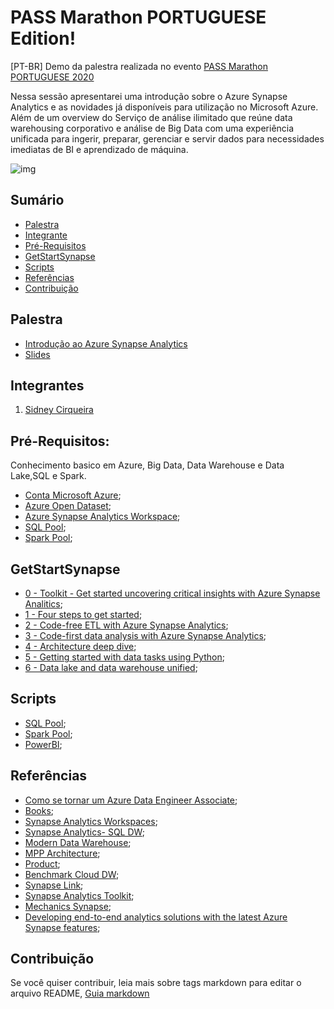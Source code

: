 # PASS Marathon PORTUGUESE Edition!
[PT-BR] Demo da palestra realizada no evento [PASS Marathon PORTUGUESE 2020](https://www.pass.org/marathon/2020/portuguese/About.aspx)

Nessa sessão apresentarei uma introdução sobre o Azure Synapse Analytics e as novidades já disponíveis para utilização no Microsoft Azure. Além de um overview do Serviço de análise ilimitado que reúne data warehousing corporativo e análise de Big Data com uma experiência unificada para ingerir, preparar, gerenciar e servir dados para necessidades imediatas de BI e aprendizado de máquina.

![img](https://github.com/sidneyocirqueira/azure-synapse-analytics/blob/master/Files/Banner.png)
## Sumário
* [Palestra](#palestra)
* [Integrante](#integrantes)
* [Pré-Requisitos](#prerequisitos)
* [GetStartSynapse](#getstartsynapse)
* [Scripts](#scripts)
* [Referências](#referencias)
* [Contribuição](#contribuicao)

## Palestra
* [Introdução ao Azure Synapse Analytics](https://www.pass.org/marathon/2020/portuguese/Sessions/Details.aspx?sid=105737)
* [Slides](https://speakerdeck.com/sidneyocirqueira)

## Integrantes
1. [Sidney Cirqueira](https://www.linkedin.com/in/sidneyoliveiracirqueira/)

## Pré-Requisitos:
Conhecimento basico em Azure, Big Data, Data Warehouse e Data Lake,SQL e Spark.
* [Conta Microsoft Azure](https://azure.microsoft.com/en-us/free/); 
* [Azure Open Dataset](https://azure.microsoft.com/en-us/services/open-datasets/);
* [Azure Synapse Analytics Workspace](https://docs.microsoft.com/en-us/azure/synapse-analytics/quickstart-create-workspace);
* [SQL Pool](https://docs.microsoft.com/en-us/azure/synapse-analytics/quickstart-create-sql-pool-portal); 
* [Spark Pool](https://docs.microsoft.com/en-us/azure/synapse-analytics/quickstart-create-apache-spark-pool-portal);


## GetStartSynapse
* [0 - Toolkit - Get started uncovering critical insights with Azure Synapse Analitics](https://github.com/sidneyocirqueira/azure-synapse-analytics/blob/master/GetStartSynapse/0%20-%20Toolkit%20-%20Get%20started%20uncovering%20critical%20insights%20with%20Azure%20Synapse%20Analitics.pdf);
* [1 - Four steps to get started](https://github.com/sidneyocirqueira/azure-synapse-analytics/blob/master/GetStartSynapse/1%20-%20Four%20steps%20to%20get%20started.pdf);
* [2 - Code-free ETL with Azure Synapse Analytics](https://github.com/sidneyocirqueira/azure-synapse-analytics/blob/master/GetStartSynapse/2%20-%20Code-free%20ETL%20with%20Azure%20Synapse%20Analytics.pdf);
* [3 - Code-first data analysis with Azure Synapse Analytics](https://github.com/sidneyocirqueira/azure-synapse-analytics/blob/master/GetStartSynapse/3%20-%20Code-first%20data%20analysis%20with%20Azure%20Synapse%20Analytics.pdf);
* [4 - Architecture deep dive](https://github.com/sidneyocirqueira/azure-synapse-analytics/blob/master/GetStartSynapse/4%20-%20Architecture%20deep%20dive.pdf);
* [5 - Getting started with data tasks using Python](https://github.com/sidneyocirqueira/azure-synapse-analytics/blob/master/GetStartSynapse/5%20-%20Getting%20started%20with%20data%20tasks%20using%20Python.pdf);
* [6 - Data lake and data warehouse unified](https://github.com/sidneyocirqueira/azure-synapse-analytics/blob/master/GetStartSynapse/6%20-%20Data%20lake%20and%20data%20warehouse%20unified.pdf);

## Scripts 
* [SQL Pool](https://github.com/sidneyocirqueira/azure-synapse-analytics/tree/master/SQL%20Pool/Scripts);
* [Spark Pool](https://github.com/sidneyocirqueira/azure-synapse-analytics/tree/master/Spark);
* [PowerBI](https://github.com/sidneyocirqueira/azure-synapse-analytics/tree/master/PBI);

## Referências 
* [Como se tornar um Azure Data Engineer Associate](https://medium.com/data-hackers/como-se-tornar-um-microsoft-certified-azure-data-engineer-associate-eacc2d9969f5);
* [Books](https://github.com/sidneyocirqueira/azure-synapse-analytics/tree/master/Books);
* [Synapse Analytics Workspaces](https://docs.microsoft.com/en-us/azure/synapse-analytics/overview-what-is);
* [Synapse Analytics- SQL DW](https://docs.microsoft.com/en-us/azure/synapse-analytics/sql-data-warehouse/);
* [Modern Data Warehouse](https://azure.microsoft.com/en-in/solutions/architecture/modern-data-warehouse/);
* [MPP Architecture](https://docs.microsoft.com/en-us/azure/synapse-analytics/sql-data-warehouse/massively-parallel-processing-mpp-architecture);
* [Product](https://azure.microsoft.com/en-us/services/synapse-analytics/);
* [Benchmark Cloud DW](https://azure.microsoft.com/en-us/services/synapse-analytics/compare/ );
* [Synapse Link](https://docs.microsoft.com/en-us/azure/cosmos-db/synapse-link);
* [Synapse Analytics Toolkit](https://azure.microsoft.com/en-us/resources/azure-synapse-analytics-toolkit/);
* [Mechanics Synapse](https://aka.ms/mechanicssynapse]);
* [Developing end-to-end analytics solutions with the latest Azure Synapse features](https://www.youtube.com/watch?v=PuJ499Ry4uU);

## Contribuição
Se você quiser contribuir, leia mais sobre tags markdown para editar o arquivo README, [Guia markdown](https://docs.microsoft.com/en-us/azure/devops/project/wiki/markdown-guidance?view=azure-devops&viewFallbackFrom=vsts) 

